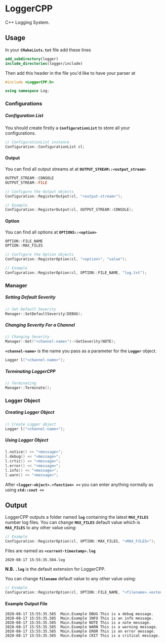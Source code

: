 # LoggerCPP
C++ Logging System.

## Usage
In your  **```CMakeLists.txt```** file add these lines
```cmake
add_subdirectory(logger)
include_directories(logger/include)
```

Then add this header in the file you'd like to have your parser at
```c++
#include <LoggerCPP.h>

using namespace Log;
```

### Configurations
##### Configuration List
You should create firstly a **```ConfigurationList```** to store all your configurations.
```c++
// ConfigurationList instance
Configuration::ConfigurationList cl;
```

#### Output
You can find all output streams at at  **```OUTPUT_STREAM::<output_stream>```**
```c++
OUTPUT_STREAM::CONSOLE
OUTPUT_STREAM::FILE
```

```c++
// Configure the Output objects
Configuration::RegisterOutput(cl, "<output-stream>");
```
```c++
// Example
Configuration::RegisterOutput(cl, OUTPUT_STREAM::CONSOLE);
```

#### Option
You can find all options at  **```OPTIONS::<option>```**
```c++
OPTION::FILE_NAME
OPTION::MAX_FILES
```

```c++
// Configure the Option objects
Configuration::RegisterOption(cl, "<option>", "value");
```
```c++
// Example
Configuration::RegisterOption(cl, OPTION::FILE_NAME, "log.txt");
```

### Manager

##### Setting Default Severity
```c++
// Set Default Severity
Manager::SetDefaultSeverity(DEBUG);
```

##### Changing Severity For a Channel
```c++
// Changing Severity 
Manager::Get("<channel-name>")->SetSeverity(NOTE);
```
**```<channel-name>```** is the name you pass as a parameter for the **```Logger```** object.
```c++
Logger l("<channel-name>");
```

##### Terminating LoggerCPP
```c++
// Terminating
Manager::Terminate();
```

### Logger Object
##### Creating Logger Object
```c++
// Create Logger object
Logger l("<channel-name>");
```

##### Using Logger Object
```c++
l.notice() << "<message>";
l.debug() << "<message>";
l.crtic() << "<message>";
l.error() << "<message>";
l.info() << "<message>";
l.warn() << "<message>";
```
After **```<logger-object>.<function> <<```** you can enter anything normally as using **```std::cout <<```**

## Output
LoggerCPP outputs a folder named **```log```** containing the latest **```MAX_FILES```** number log files. You can change **```MAX_FILES```** default value which is **```MAX_FILES```** to any other value using:
```c++
// Example
Configuration::RegisterOption(cl, OPTION::MAX_FILES, "<MAX_FILES>");
```

Files are named as **```<current-timestamp>.log```**
```text
2020-08-17 15:55:35.584.log
```
**N.B.** **```.log```** is the default extension for LoggerCPP.

You can change **```filename```** default value to any other value using:
```c++
// Example
Configuration::RegisterOption(cl, OPTION::FILE_NAME, "<filename>.<extension>");
```
#### Example Output File
```text
2020-08-17 15:55:35.585  Main.Example DBUG This is a debug message.
2020-08-17 15:55:35.585  Main.Example INFO This is an info message.
2020-08-17 15:55:35.585  Main.Example NOTE This is a note message.
2020-08-17 15:55:35.585  Main.Example WARN This is a warning message.
2020-08-17 15:55:35.585  Main.Example EROR This is an error message.
2020-08-17 15:55:35.585  Main.Example CRIT This is a critical message.
```

